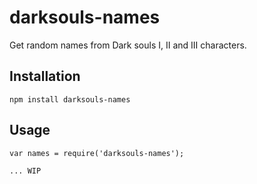 # darksouls-names

Get random names from Dark souls I, II and III characters.

## Installation

```shell
npm install darksouls-names
```

## Usage

```shell
var names = require('darksouls-names');

... WIP

```
